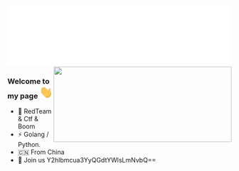 <img src="https://raw.githubusercontent.com/lcvvvv/lcvvvv/master/lcvvvv.svg"/>

<img width="400px" height="170px" align="right" src="https://github-readme-stats.vercel.app/api?username=lcvvvv&show_icons=true&icon_color=CE1D2D&text_color=718096&bg_color=ffffff&hide_title=true" />

###  Welcome to my page <img src="https://github.com/lcvvvv/lcvvvv/raw/main/Hi.gif" width="30px">

- 📙 RedTeam & Ctf & Boom
- ⚡ Golang / Python.
- 🇨🇳 From China
- 🎈 Join us Y2hlbmcua3YyQGdtYWlsLmNvbQ==

<!--
**lcvvvv/lcvvvv** is a ✨ _special_ ✨ repository because its `README.md` (this file) appears on your GitHub profile.

Here are some ideas to get you started:

- 🔭 I’m currently working on ...
- 🌱 I’m currently learning ...
- 👯 I’m looking to collaborate on ...
- 🤔 I’m looking for help with ...
- 💬 Ask me about ...
- 📫 How to reach me: ...
- 😄 Pronouns: ...
- ⚡ Fun fact: ...
-->
